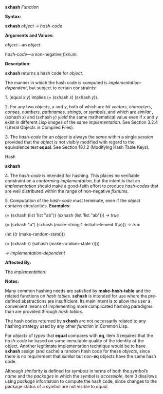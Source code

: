 **sxhash** *Function* 

**Syntax:** 

**sxhash** *object → hash-code* 

**Arguments and Values:** 

*object*—an *object*. 

*hash-code*—a non-negative *fixnum*. 

**Description:** 

**sxhash** returns a hash code for *object*. 

The manner in which the hash code is computed is *implementation-dependent*, but subject to certain constraints: 

1\. (equal *x y*) implies (= (sxhash *x*) (sxhash *y*)). 

2\. For any two *objects*, *x* and *y*, both of which are *bit vectors*, *characters*, *conses*, *numbers*, *pathnames*, *strings*, or *symbols*, and which are *similar* , (sxhash *x*) and (sxhash *y*) *yield* the same mathematical value even if *x* and *y* exist in different *Lisp images* of the same *implementation*. See Section 3.2.4 (Literal Objects in Compiled Files). 

3\. The *hash-code* for an *object* is always the *same* within a single *session* provided that the *object* is not visibly modified with regard to the equivalence test **equal**. See Section 18.1.2 (Modifying Hash Table Keys). 

Hash 

 

 

**sxhash** 

4\. The *hash-code* is intended for hashing. This places no verifiable constraint on a *conforming implementation*, but the intent is that an *implementation* should make a good-faith effort to produce *hash-codes* that are well distributed within the range of non-negative *fixnums*. 

5\. Computation of the *hash-code* must terminate, even if the *object* contains circularities. **Examples:** 

(= (sxhash (list ’list "ab")) (sxhash (list ’list "ab"))) *→ true* 

(= (sxhash "a") (sxhash (make-string 1 :initial-element #\a))) *→ true* 

(let ((r (make-random-state))) 

(= (sxhash r) (sxhash (make-random-state r)))) 

*→ implementation-dependent* 

**Affected By:** 

The *implementation*. 

**Notes:** 

Many common hashing needs are satisfied by **make-hash-table** and the related functions on *hash tables*. **sxhash** is intended for use where the pre-defined abstractions are insufficient. Its main intent is to allow the user a convenient means of implementing more complicated hashing paradigms than are provided through *hash tables*. 

The hash codes returned by **sxhash** are not necessarily related to any hashing strategy used by any other *function* in Common Lisp. 

For *objects* of *types* that **equal** compares with **eq**, item 3 requires that the *hash-code* be based on some immutable quality of the identity of the object. Another legitimate implementation technique would be to have **sxhash** assign (and cache) a random hash code for these *objects*, since there is no requirement that *similar* but non-**eq** objects have the same hash code. 

Although *similarity* is defined for *symbols* in terms of both the *symbol*’s *name* and the *packages* in which the *symbol* is *accessible*, item 3 disallows using *package* information to compute the hash code, since changes to the package status of a symbol are not visible to *equal*. 


